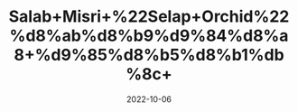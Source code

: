 ---
title: 'Salab+Misri+%22Selap+Orchid%22%d8%ab%d8%b9%d9%84%d8%a8+%d9%85%d8%b5%d8%b1%db%8c+'
date: '2022-10-06' 
metatag: '' 
inventory: '0' 
draft: false 
# meta description 
shortDescripton: 'Salab+misri%ef%bf%bdcan+cure+neural+stress+because+of+the+presence+of+active+compounds+in+it.+This+herb+unwinds+the+nerves+that+have+been+stressed+for+any+reason.+Salab+misri+is+actually+a+big+powerhouse+of+antioxidants+which+gradually+increases+the+immunity+levels+and+helps+to+stay+active'
description: 'Herb'
longdescription: ''
featured: True
# product Price
price: '300.0'
# Product Short Description
shortDescription: 'Salab+misri%ef%bf%bdcan+cure+neural+stress+because+of+the+presence+of+active+compounds+in+it.+This+herb+unwinds+the+nerves+that+have+been+stressed+for+any+reason.+Salab+misri+is+actually+a+big+powerhouse+of+antioxidants+which+gradually+increases+the+immunity+levels+and+helps+to+stay+active'
productID: 'E54212F7-9D2A-ED11-9968-005056B3A416'
type: 'products'
category: 'Herb' 
thumnailproduct: 'https://eraconnect.blob.core.windows.net/product-images/aminsaddiquidawakhana/E54212F7-9D2A-ED11-9968-005056B3A416.webp' 
images:
  - image: 'https://eraconnect.blob.core.windows.net/product-images/aminsaddiquidawakhana/E54212F7-9D2A-ED11-9968-005056B3A416.webp'  
Variants:
---